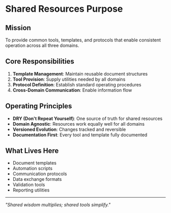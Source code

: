 # Shared Resources Purpose

## Mission
To provide common tools, templates, and protocols that enable consistent operation across all three domains.

## Core Responsibilities
1. **Template Management**: Maintain reusable document structures
2. **Tool Provision**: Supply utilities needed by all domains
3. **Protocol Definition**: Establish standard operating procedures
4. **Cross-Domain Communication**: Enable information flow

## Operating Principles
- **DRY (Don't Repeat Yourself)**: One source of truth for shared resources
- **Domain Agnostic**: Resources work equally well for all domains
- **Versioned Evolution**: Changes tracked and reversible
- **Documentation First**: Every tool and template fully documented

## What Lives Here
- Document templates
- Automation scripts
- Communication protocols
- Data exchange formats
- Validation tools
- Reporting utilities

---
*"Shared wisdom multiplies; shared tools simplify."*